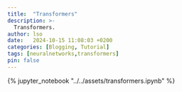 ```yaml
---
title:  "Transformers"
description: >-
  Transformers.
author: lso
date:   2024-10-15 11:08:03 +0200
categories: [Blogging, Tutorial]
tags: [neuralnetworks,transformers]
pin: false
---
```


{% jupyter_notebook "../../assets/transformers.ipynb" %}